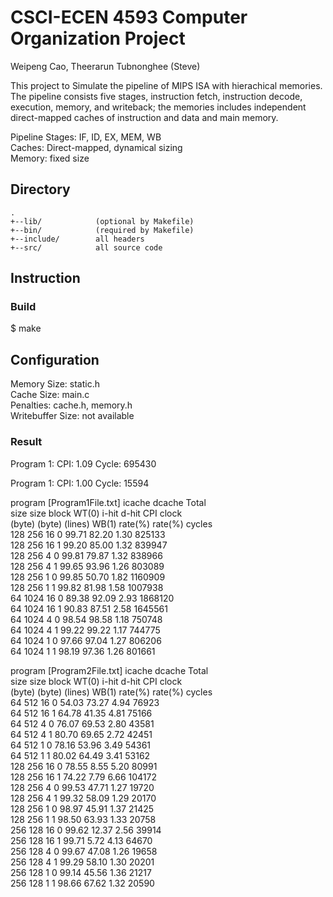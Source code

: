# CSCI-ECEN 4593 Computer Organization Project  
Weipeng Cao, Theerarun Tubnonghee (Steve)  

This project to Simulate the pipeline of MIPS ISA with hierachical memories. The pipeline consists five stages, instruction fetch, instruction decode, execution, memory, and writeback; the memories includes independent direct-mapped caches of instruction and data and main memory.

Pipeline Stages: IF, ID, EX, MEM, WB  
Caches: Direct-mapped, dynamical sizing  
Memory: fixed size  
  
Directory
---------
    .
    +--lib/            (optional by Makefile)
    +--bin/            (required by Makefile)
    +--include/        all headers
    +--src/            all source code

## Instruction
### Build
$ make

## Configuration
Memory Size: static.h  
Cache Size: main.c  
Penalties: cache.h, memory.h  
Writebuffer Size: not available  

### Result
Program 1: 
CPI: 1.09
Cycle: 695430

Program 1: 
CPI: 1.00
Cycle: 15594

program [Program1File.txt]
icache	 dcache	       	       	      	       	        Total  
 size 	  size 	 block 	 WT(0) 	i-hit 	 d-hit 	  CPI   clock  
(byte)	 (byte)	(lines)	 WB(1) 	rate(%)	rate(%)	       cycles  
  128	  256	   16	    0	99.71	82.20	 1.30	825133  
  128	  256	   16	    1	99.20	85.00	 1.32	839947  
  128	  256	    4	    0	99.81	79.87	 1.32	838966  
  128	  256	    4	    1	99.65	93.96	 1.26	803089  
  128	  256	    1	    0	99.85	50.70	 1.82	1160909  
  128	  256	    1	    1	99.82	81.98	 1.58	1007938  
   64	 1024	   16	    0	89.38	92.09	 2.93	1868120  
   64	 1024	   16	    1	90.83	87.51	 2.58	1645561  
   64	 1024	    4	    0	98.54	98.58	 1.18	750748  
   64	 1024	    4	    1	99.22	99.22	 1.17	744775  
   64	 1024	    1	    0	97.66	97.04	 1.27	806206  
   64	 1024	    1	    1	98.19	97.36	 1.26	801661  


program [Program2File.txt]
icache	 dcache	       	       	      	       	        Total  
 size 	  size 	 block 	 WT(0) 	i-hit 	 d-hit 	  CPI   clock  
(byte)	 (byte)	(lines)	 WB(1) 	rate(%)	rate(%)	       cycles  
   64	  512	   16	    0	54.03	73.27	 4.94	 76923  
   64	  512	   16	    1	64.78	41.35	 4.81	 75166  
   64	  512	    4	    0	76.07	69.53	 2.80	 43581  
   64	  512	    4	    1	80.70	69.65	 2.72	 42451  
   64	  512	    1	    0	78.16	53.96	 3.49	 54361  
   64	  512	    1	    1	80.02	64.49	 3.41	 53162  
  128	  256	   16	    0	78.55	8.55	 5.20	 80991  
  128	  256	   16	    1	74.22	7.79	 6.66	104172  
  128	  256	    4	    0	99.53	47.71	 1.27	 19720  
  128	  256	    4	    1	99.32	58.09	 1.29	 20170  
  128	  256	    1	    0	98.97	45.91	 1.37	 21425  
  128	  256	    1	    1	98.50	63.93	 1.33	 20758  
  256	  128	   16	    0	99.62	12.37	 2.56	 39914  
  256	  128	   16	    1	99.71	5.72	 4.13	 64670  
  256	  128	    4	    0	99.67	47.08	 1.26	 19658  
  256	  128	    4	    1	99.29	58.10	 1.30	 20201  
  256	  128	    1	    0	99.14	45.56	 1.36	 21217  
  256	  128	    1	    1	98.66	67.62	 1.32	 20590  
